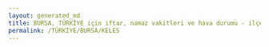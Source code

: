 ```yaml
---
layout: generated_md
title: BURSA, TÜRKİYE için iftar, namaz vakitleri ve hava durumu - ilçe/eyalet seç
permalink: /TÜRKİYE/BURSA/KELES
---
```


<script type="text/javascript">
  var country = TÜRKİYE;
  var city = BURSA;
  var state = KELES;
  var lat = 72;
  var lon = 21;
</script>
